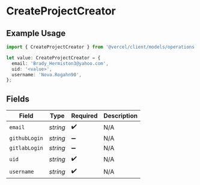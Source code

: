 # CreateProjectCreator

## Example Usage

```typescript
import { CreateProjectCreator } from '@vercel/client/models/operations';

let value: CreateProjectCreator = {
  email: 'Brady_Hermiston3@yahoo.com',
  uid: '<value>',
  username: 'Nova.Rogahn90',
};
```

## Fields

| Field         | Type     | Required           | Description |
| ------------- | -------- | ------------------ | ----------- |
| `email`       | _string_ | :heavy_check_mark: | N/A         |
| `githubLogin` | _string_ | :heavy_minus_sign: | N/A         |
| `gitlabLogin` | _string_ | :heavy_minus_sign: | N/A         |
| `uid`         | _string_ | :heavy_check_mark: | N/A         |
| `username`    | _string_ | :heavy_check_mark: | N/A         |
